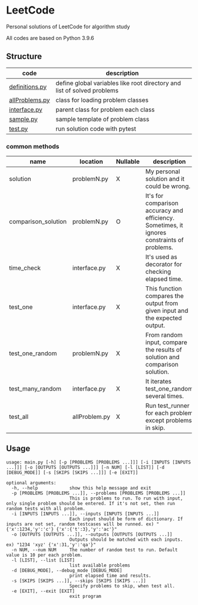 # LeetCode
Personal solutions of LeetCode for algorithm study

All codes are based on Python 3.9.6

## Structure
|code|description|
|---|---|
|[definitions.py](definitions.py) | define global variables like root directory and list of solved problems |
|[allProblems.py](solutions/allProblems.py) |class for loading problem classes |
|[interface.py](solutions/interface.py) | parent class for problem each class |
|[sample.py](solutions/sample) | sample template of problem class |
|[test.py](solutions/test.py) | run solution code with pytest |

### common methods
|name|location|Nullable|description|
|---|---|---|---|
|solution|problemN.py|X|My personal solution and it could be wrong.|
|comparison_solution|problemN.py|O|It's for comparison accuracy and efficiency. Sometimes, it ignores constraints of problems.|
|time_check|interface.py|X|It's used as decorator for checking elapsed time.|
|test_one|interface.py|X|This function compares the output from given input and the expected output.|
|test_one_random|problemN.py|X|From random input, compare the results of solution and comparison solution.|
|test_many_random|interface.py|X|It iterates test_one_random several times.|
|test_all|allProblem.py|X|Run test_runner for each problem except problems in skip.|

## Usage
```shell
usage: main.py [-h] [-p [PROBLEMS [PROBLEMS ...]]] [-i [INPUTS [INPUTS ...]]] [-o [OUTPUTS [OUTPUTS ...]]] [-n NUM] [-l [LIST]] [-d [DEBUG_MODE]] [-s [SKIPS [SKIPS ...]]] [-e [EXIT]]

optional arguments:
  -h, --help            show this help message and exit
  -p [PROBLEMS [PROBLEMS ...]], --problems [PROBLEMS [PROBLEMS ...]]
                        This is problems to run. To run with input, only single problem should be entered. If it's not set, then run random tests with all problem.
  -i [INPUTS [INPUTS ...]], --inputs [INPUTS [INPUTS ...]]
                        Each input should be form of dictionary. If inputs are not set, random testcases will be runned. ex) "{'x':1234,'y':'c'} {'x':{'t':3},'y':'ac'}"
  -o [OUTPUTS [OUTPUTS ...]], --outputs [OUTPUTS [OUTPUTS ...]]
                        Outputs should be matched with each inputs. ex) "1234 'xyz' {'x':31,'y':'qa'}"
  -n NUM, --num NUM     The number of random test to run. Default value is 10 per each problem.
  -l [LIST], --list [LIST]
                        list available problems
  -d [DEBUG_MODE], --debug_mode [DEBUG_MODE]
                        print elapsed time and results.
  -s [SKIPS [SKIPS ...]], --skips [SKIPS [SKIPS ...]]
                        Specify problems to skip, when test all.
  -e [EXIT], --exit [EXIT]
                        exit program
```
